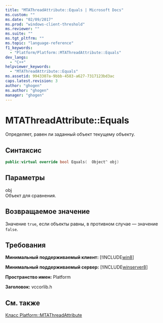 ```yaml
---
title: "MTAThreadAttribute::Equals | Microsoft Docs"
ms.custom: ""
ms.date: "02/09/2017"
ms.prod: "windows-client-threshold"
ms.reviewer: ""
ms.suite: ""
ms.tgt_pltfrm: ""
ms.topic: "language-reference"
f1_keywords: 
  - "Platform/Platform::MTAThreadAttribute::Equals"
dev_langs: 
  - "C++"
helpviewer_keywords: 
  - "MTAThreadAttribute::Equals"
ms.assetid: 9943307a-9bbb-4583-a627-7317123bd3ac
caps.latest.revision: 3
author: "ghogen"
ms.author: "ghogen"
manager: "ghogen"
---
```

# MTAThreadAttribute::Equals
Определяет, равен ли заданный объект текущему объекту.  
  
## Синтаксис  
  
```cpp  
public:virtual override bool Equals(  Object^ obj)  
```  
  
## Параметры  
 obj  
 Объект для сравнения.  
  
## Возвращаемое значение  
 Значение `true`, если объекты равны, в противном случае — значение `false`.  
  
## Требования  
 **Минимальный поддерживаемый клиент:** [!INCLUDE[win8](../cppcx/includes/win8-md.md)]  
  
 **Минимальный поддерживаемый сервер:** [!INCLUDE[winserver8](../cppcx/includes/winserver8-md.md)]  
  
 **Пространство имен:** Platform  
  
 **Заголовок:** vccorlib.h  
  
## См. также  
 [Класс Platform::MTAThreadAttribute](../cppcx/platform-mtathreadattribute-class.md)